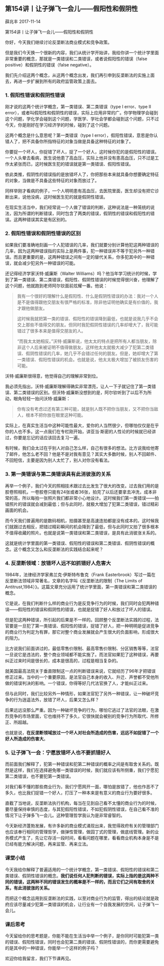 
## 第154讲丨让子弹飞一会儿——假阳性和假阴性

薛兆丰
2017-11-14

第154讲丨让子弹飞一会儿——假阳性和假阴性


你好，今天我们继续讨论反垄断法商业模式和竞争政策。

但是我们今天换一个很新的内容，我们从统计学开始讲，我给你讲一个统计学里面非常重要的概念，那就是一类错误和二类错误，或者说假阳性的错误（false positive）和假阴性的错误（false negative）。

我们先介绍这两个概念，从这两个概念出发，我们再引申到反垄断法的实施上面去，再进一步扩展到所有的政府监管政策上面去。

### 1. 假阳性错误和假阴性错误

刚才说的这两个统计学概念，第一类错误、第二类错误（type I error、type II error），或者叫假阳性和假阴性的错误，实际上应用非常的广。你学物理学会碰到这个问题，学化学会碰到这个问题，学医学、学社会学都会碰到这个问题，只不过今天，你是刚好在学习经济学的时候，碰到了这个问题。

这两个概念是什么意思呢？第一类错误（type I error），假阳性错误，意思是你认错人了，把不具备你所指特征的对象当做是具备这种特征的对象了。

你要捉一个坏人，你捉错了坏人，捉了一个好人，这时候你犯的是假阳性的错误。一个人头晕去看病，医生说他患了高血压，实际上他并没有患高血压，只不过是工作太紧张而已，这时候医生犯的错误就是第一类错误、假阳性错误。

依此类推，假阴性的错误指的是放错坏人了，你把那些本来就具备你想要确定特征的对象，当做是不具备这些特征的对象而放过了。

同样举刚才看病的例子，一个人明明患有高血压，去医院里面，医生却没有把它诊断出来，说他没病，这时候医生犯的就是假阴性错误。

在现实生活当中，我们经常说一个人做了错误的判断，这种说法是一种笼统的说法，因为所谓的判断错误，同时包含了两类的错误，假阴性的错误和假阳性的错误。这两种错误其实是有区别的。

### 2. 假阳性错误和假阴性错误的区别

如果我们要准确地刻画一个人犯错误的几率，我们就要分别计算他犯这两种错误的几率，因为这两种错误指的实际上是两件事，犯一种错误并不等于犯另外一种错误。而且更重要的是，这两种错误之间有一定的替代关系，你多犯其中的一种错误，就会减少犯另外一种错误的可能。

还记得经济学家沃特·威廉斯（Walter Williams）吗？他当年学习统计的时候，学到了第一类错误、第二类错误，假阳性、假阴性错误的时候觉得很兴奋，他理解了这个问题，他就跑到老师阿尔钦面前炫耀一番。他说：

> 我有一个很好的理解什么是假阳性、什么是假阴性错误的办法：我对一个人是不是值得跟他交朋友有很严格的标准，除非他证明他确实是有价值的，我才跟他做朋友。
>
> 这时候我就把第一类的错误、假阳性的错误降到最低，也就是说我几乎不会交上那些不值得交的朋友。但同时我犯假阴性错误的几率却增大了，我可能错过了很多本来是值得交朋友的人。
>
> “而我太太她相反。”沃特·威廉斯说，他太太的特点是把所有人都当朋友，除非这个人后来被证明不值得做朋友。这样他太太就极大减少了犯第二类错误、假阴性错误的几率，她几乎不会错过任何的朋友。但是，她却增大了第一类错误、假阳性错误的机会。也就是说，他太太极大增加了被损友伤害的可能。

沃特·威廉斯很得意，他觉得自己的理解非常到位。

我必须先指出，沃特·威廉斯理解得确实非常漂亮，让人一下子就记住了第一类错误、第二类错误的区别。但沃特·威廉斯没想到的是，阿尔钦听到了以后不为所动，眼角轻轻一抬问沃特·威廉斯：

> 你有没有考虑过还有第三种可能，就是别人既不把你当朋友，又不把你当敌人，根本不把你放在眼里这种可能。

实际上，在真实生活当中这种可能性最大，爱你的人当然很少，但哪怕仅仅是在乎你的人也不多。这一点我们在专栏刚开始，讲亚当·斯密的人性论的时候就已经讲过，你要是忘记的话应该回去复习一遍。

有时候，我们会太过在乎别人对自己怎么样，自己有很多的想法。比方说我给他寄了邮件，他怎么老不回？他是不是对我有意见？其实大多数时候，别人不回邮件、不回短信，主要是因为别人太忙了，别人对你没有看法。

### 3. 第一类错误与第二类错误具有此消彼涨的关系

再举一个例子，我们今天的照相技术跟过去比发生了很大的改变。过去我们用的是胶卷照相机，一卷胶卷只能有24张或者36张，拍完了以后还要拿去冲洗，成本非常的高，所以每拍一张照片我们都非常小心地设计。这时候我们第一类错误——拍错照片的错误就会减到最低；但与此同时，就极大增加了犯第二类错误，错过精彩画面的机会。

而今天我们普遍用的是数码相机，拍摄甚至是高速连拍都是没有成本的。这时候我们就跟过去相反，把错过精彩瞬间的机会降到了最低，但与此同时又拍了很多根本不值得收藏的照片。也就是说第一类错误和第二类错误，是具有此消彼涨关系的。

这就是统计学里面的第一类错误、假阳性的错误和第二类错误、假阴性错误的概念。这个概念又怎么和反垄断法的实践结合起来呢？

### 4. 反垄断领域：放错坏人远不如抓错好人危害大

1984年，法律经济学家弗兰克·伊斯特布鲁克（Frank Easterbrook）写过一篇在反垄断法领域非常著名，文章的名字叫《反垄断法的限制（The Limits of Antitrust,1984）》。这篇文章充分运用了统计学里面，第一类错误和第二类错误的概念。

它是说，在我们判断什么样的商业行为是反竞争行为的时候，我们同时会犯两种错误——假阳性的错误和假阴性的错误，也就是捉错了好人和放过了坏人的错误。

但是犯这两种错误，所引起的后果是不一样的。回顾整个反垄断法实践的过程，法官要是一旦犯了第一类错误、假阳性的错误，捉错了好人，把一种明明是促进竞争的商业行为判定为有罪，那它对整个商业发展就会产生很大的负面影响，形成很大的阻力。

比方说我们前面讲过的，最低零售价限制、最高零售价限制、分区销售等等，法官一旦说它是违法的，整个商业领域都不能实施了。而法官如果犯了这种错误，再要纠正过来时间是很长的，成本是很高的，过程是相当复杂的。

就美国最高法院关于垂直限制这一点的判断错误来说，它就经历了96年才把错误修正过来。当中的一个重要原因，是法官自己本身的收入、升迁、声誉都不受他所做的错误判决的影响。一个错误，你得等好几代法官换了人，才能纠正过来。

但与此同时，我们比较另外一种情形，如果法官犯了另外一种错误，让一种破坏竞争的行为逍遥法外，放错了坏人，后果又怎么样？

后果远远没那么严重。因为一种破坏竞争的行为，哪怕它逃过了法官的法眼，在激烈竞争的市场里面，它也维持不了多久，它很快就会被别的竞争行为所取代、所修正、所超越。

也就是说，**在反垄断领域放过一个坏人对社会所造成的伤害，远远不如捉错了一个好人所造成的伤害大**。

### 5. 让子弹飞一会：宁愿放错坏人也不要抓错好人

而前面我们解释了，犯第一种错误和犯第二种错误的概率之间是有取舍关系的。既然是这样，我们在选择避免哪一类错误的时候，我们就应该有所侧重，我们宁愿犯第二类错误，也不要犯第一类错误。

对我们看不懂的那些商业行为，我们宁愿网开一面，哪怕是放错了，他也作恶不了多久，也比我们捉错一个好人，打压了一种本来是有意义的商业行为要好很多。

直截了当地说，反垄断法执行机构，每当在见到自己看不太懂的商业行为的时候，要尽量保持审慎的态度，与其犯假阳性错误，不如犯假阴性错误，在自己看不准的情况下让子弹多飞一会儿。这种管理哲学我认为是非常睿智的。

今天新经济蓬勃发展，有许多新的商业模式涌现出来，我觉得政府有关的管理部门也应该奉行相同的管理哲学，做弹性管理，做园丁式的管理，做底线管理。新的业务模式产生了，先让它存活一段时间，看看问题在哪里，看看商业机构本身是不是已经有能力解决问题，再来监管、再来立法。

### 课堂小结

今天我给你解释了普遍适用的一个统计学概念，第一类错误、假阳性的错误和第二类错误、假阴性错误的概念。**我们说任何人犯判断的错误，实际上指的是这两种不同的错误，这两种不同的错误发生的概率是不一样的，而且它们之间有取舍的关系，有此消彼涨的关系。**

而把这个概念运用到反垄断法的实践，以至对商业行为的监管，得出的结论就是政府应该尽量减少犯第一类错误的机会，让行业有一个自我发展的空间，让子弹飞一会儿。

### 课后思考

今天留给你的思考题是，你能不能在生活当中举一个例子，是你同时可能犯第一类的错误、假阳性错误，同时也会犯第二类的错误、假阴性错误的，而你更需要避免的是其中的一种错误，你能举一个这样的例子吗？

欢迎你给我留言，我们下节课再见。